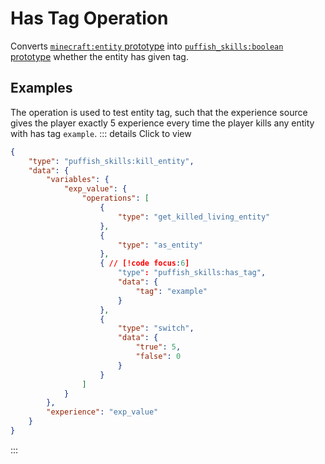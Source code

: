 # Has Tag Operation

Converts [`minecraft:entity` prototype](/creators/configuration/calculations/prototypes/built-in/entity) into [`puffish_skills:boolean` prototype](/creators/configuration/calculations/prototypes/built-in/boolean) whether the entity has given tag.

## Examples

The operation is used to test entity tag, such that the experience source gives the player exactly 5 experience every time the player kills any entity with has tag `example`.
::: details Click to view
```json
{
	"type": "puffish_skills:kill_entity",
	"data": {
		"variables": {
			"exp_value": {
				"operations": [
					{
						"type": "get_killed_living_entity"
					},
					{
						"type": "as_entity"
					},
					{ // [!code focus:6]
						"type": "puffish_skills:has_tag",
						"data": {
							"tag": "example"
						}
					},
					{
						"type": "switch",
						"data": {
							"true": 5,
							"false": 0
						}
					}
				]
			}
		},
		"experience": "exp_value"
	}
}
```
:::